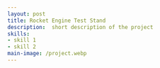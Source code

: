 ```yaml
---
layout: post
title: Rocket Engine Test Stand
description:  short description of the project
skills: 
- skill 1
- skill 2
main-image: /project.webp 
---
```

